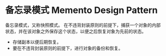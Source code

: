 # 备忘录模式 Memento Design Pattern
备忘录模式，又称快照模式。
在不违背封装原则的前提下，捕获一个对象的内部状态，并在该对象之外保存这个状态，以便之后恢复对象为先前的状态。

+ 存储副本以便后期恢复。
+ 要在不违背封装原则的前提下，进行对象的备份和恢复。